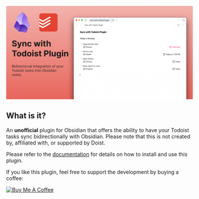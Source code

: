 ![Sync with Todoist Plugin for Obsidian](./docs/static/img/social-card.jpg)

## What is it?

An **unofficial** plugin for Obsidian that offers the ability to have your Todoist tasks sync bidirectionally with Obsidian. Please note that this is not created by, affiliated with, or supported by Doist.

Please refer to the [documentation](https://jamiebrynes7.github.io/obsidian-todoist-plugin/docs/overview) for details on how to install and use this plugin.

If you like this plugin, feel free to support the development by buying a coffee:

<a href="https://www.buymeacoffee.com/jamiebrynes" target="_blank"><img src="https://cdn.buymeacoffee.com/buttons/v2/default-yellow.png" alt="Buy Me A Coffee" style="height: 60px !important;width: 217px !important;" ></a>
